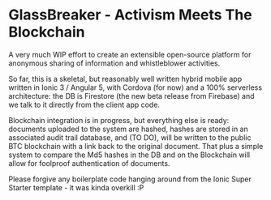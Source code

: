 # GlassBreaker - Activism Meets The Blockchain

A very much WIP effort to create an extensible open-source platform for anonymous sharing of information and whistleblower activities. 

So far, this is a skeletal, but reasonably well written hybrid mobile app written in Ionic 3 / Angular 5, with Cordova (for now) and a 100% serverless architecture: the DB is Firestore (the new beta release from Firebase) and we talk to it directly from the client app code. 

Blockchain integration is in progress, but everything else is ready: documents uploaded to the system are hashed, hashes are stored in an associated audit trail database, and (TO DO), will be written to the public BTC blockchain with a link back to the original document. That plus a simple system to compare the Md5 hashes in the DB and on the Blockchain will allow for foolproof authentication of documents.

Please forgive any boilerplate code hanging around from the Ionic Super Starter template - it was kinda overkill :P 